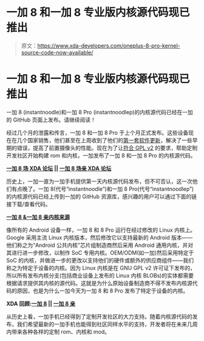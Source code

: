 # 一加 8 和一加 8 专业版内核源代码现已推出

> 原文：<https://www.xda-developers.com/oneplus-8-pro-kernel-source-code-now-available/>

# 一加 8 和一加 8 专业版内核源代码现已推出

一加 8 (instantnoodle)和一加 8 Pro (instantnoodlep)的内核源代码已经在一加的 GitHub 页面上发布。请继续阅读！

经过几个月的泄露和传言，一加 8 和一加 8 Pro 于上个月正式发布。这些设备现在在几个国家销售，他们甚至在上周收到了他们的[第一套软件更新](https://www.xda-developers.com/oneplus-8-pro-oxygenos-stable-dirt-detection-front-camera/)，解决了一些早期的错误，提高了前置摄像头的性能。现在为了让[符合 GPL v2](https://www.xda-developers.com/xda-developers-urges-oneplus-to-comply-with-gplv2-and-release-kernel-sources/) 的要求，帮助定制开发社区开始构建 rom 和内核，一加发布了一加 8 和一加 8 Pro 的内核源代码。

**[一加 8 场 XDA 论坛](https://forum.xda-developers.com/oneplus-8) || [一加 8 场亲 XDA 论坛](https://forum.xda-developers.com/oneplus-8-pro)**

历史上，一加一直为一加手机提供第一天内核源代码发布，但不可否认，这一次他们有点晚了。一加 8(代号“instantnoodle”)和一加 8 Pro(代号“instantnoodlep”)的内核源代码已经上传到一加的 GitHub 资源库，感兴趣的用户可以通过下面的链接下载/查看代码。

**[一加 8 &一加 8 亲内核来源](https://github.com/OnePlusOSS/android_kernel_oneplus_sm8250)**

像所有的 Android 设备一样，一加 8 和 8 Pro 运行在经过修改的 Linux 内核上。Google 采用主流 Linux 内核版本，然后修改它以支持最新的 Android 版本——他们称之为“Android 公共内核”芯片组制造商然后采用 Android 通用内核，并对其进行进一步修改，以制作 SoC 专用内核。OEM/ODM(如一加)然后采用特定于 SoC 的内核，并做进一步的更改以支持他们的硬件或额外的供应商组件——我们称之为特定于设备的内核。因为 Linux 内核是在 GNU GPL v2 许可证下发布的，所以所有发布内核分支(包括商业设备上发布的 Linux 内核 BLOBs)的实体都需要根据请求提供其内核的源代码。这就是为什么原始设备制造商不得不发布内核源代码的原因，也是为什么一加今天为一加 8 和 8 Pro 发布了特定于设备的内核。

**XDA 回顾:[一加 8](https://www.xda-developers.com/oneplus-8-xda-review/) || [一加 8 亲](https://www.xda-developers.com/oneplus-8-pro-review-never-settle-on-hardware/)**

从历史上看，一加手机已经得到了定制开发社区的大力支持。随着内核源代码的发布，我们希望最新的一加手机也能得到社区同样水平的支持，开发者将在未来几周内带来各种各样的定制 rom、内核和 mod。